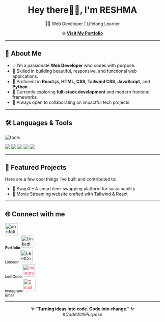 <h1 align="center">Hey there🖐🏼, I'm RESHMA</h1>

<p align="center">
 👩‍💻 Web Developer | Lifelong Learner
</p>

<p align="center">
  🌐 <a href="https://reshmajprofile.netlify.app/" target="_blank" text-design=none><b>Visit My Portfolio</b></a> 
</p>

---

## 🦾 About Me

- 💡 I’m a passionate **Web Developer** who codes with purpose.
- 🔧 Skilled in building beautiful, responsive, and functional web applications.
- 💬 Proficient in **React.js**, **HTML**, **CSS**, **Tailwind CSS**, **JavaScript**, and **Python** .
- 🌱 Currently exploring **full-stack development** and modern frontend frameworks.
- 🤝 Always open to collaborating on impactful tech projects.

---


##  🛠️ Languages & Tools
<p align="left"> 
  <img src="https://skillicons.dev/icons?i=js,react,nodejs,tailwind,python,html,css,git,github,vscode" alt="tools" />
</p>

<p>
  <img src="https://img.shields.io/badge/React-20232A?style=for-the-badge&logo=react&logoColor=61DAFB"/>
<img src="https://img.shields.io/badge/Tailwind_CSS-38B2AC?style=for-the-badge&logo=tailwind-css&logoColor=white"/>
<img src="https://img.shields.io/badge/Vite-646CFF?style=for-the-badge&logo=vite&logoColor=white"/>
<img src="https://img.shields.io/badge/JavaScript-000000?style=for-the-badge&logo=javascript&logoColor=F7DF1E"/>
<img src="https://img.shields.io/badge/HTML5-E34F26?style=for-the-badge&logo=html5&logoColor=white"/>
</p>

---

## 📌 Featured Projects

Here are a few cool things I’ve built and contributed to:
- 🧩 SwapX – A smart item-swapping platform for sustainability
- 🎯 Movie Streaming website crafted with Tailwind & React

---

## 🌐 Connect with me


<p align="left">
  <!-- Portfolio -->
  <a href="https://your-portfolio-link.com" target="_blank" style="text-decoration: none;">
    <img src="https://cdn.jsdelivr.net/npm/simple-icons@v8/icons/rstudio.svg" alt="portfolio" width="40" margin-bottom="0"/>
  </a>  
 <br><sub><b>Portfolio</b></sub>
  
  
  <!-- LinkedIn -->
  <a href="https://www.linkedin.com/in/your-linkedin" target="_blank" style="text-decoration: none;">
    <img src="https://cdn.jsdelivr.net/npm/simple-icons@v8/icons/linkedin.svg" alt="LinkedIn" width="40" height="40"/>
  </a>
    <br><sub>LinkedIn</sub>

  <!-- LeetCode (custom icon since devicon doesn't support it) -->
  <a href="https://leetcode.com/your-leetcode-username/" target="_blank">
    <img src="https://cdn.jsdelivr.net/npm/simple-icons@v8/icons/leetcode.svg" alt="LeetCode" width="40" height="40"/>
    <br><sub>LeetCode</sub>
  </a>

  <!-- Instagram -->
  <a href="https://instagram.com/your-instagram" target="_blank">
    <img src="https://cdn.jsdelivr.net/npm/simple-icons@v8/icons/instagram.svg" alt="Instagram" width="40" height="40" style="color:#E4405F"/>
    <br><sub>Instagram</sub>
  </a>

  <!-- Gmail -->
  <a href="mailto:your.email@example.com" target="_blank">
   <img src="https://cdn.jsdelivr.net/npm/simple-icons@v8/icons/gmail.svg" alt="Email" width="40" height="40" style="color:#D14836"/>
    <br><sub>Email</sub>
  </a>
</p>



---

<p align="center">
  <b>✨ "Turning ideas into code. Code into change." ✨</b><br>
  <i>#CodeWithPurpose</i>
</p>

